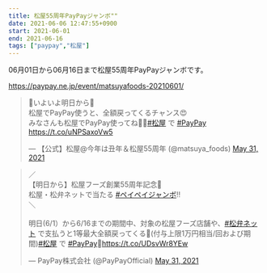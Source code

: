 ```yaml
---
title: 松屋55周年PayPayジャンボ""
date: 2021-06-06 12:47:55+0900
start: 2021-06-01
end: 2021-06-16
tags: ["paypay","松屋"]
---
```


06月01日から06月16日まで松屋55周年PayPayジャンボです。

https://paypay.ne.jp/event/matsuyafoods-20210601/

<blockquote class="twitter-tweet"><p lang="ja" dir="ltr">📯いよいよ明日から📯<br>松屋でPayPay使うと、全額戻ってくるチャンス😍<br>みなさんも松屋でPayPay使ってね🙋‍♂️<a href="https://twitter.com/hashtag/%E6%9D%BE%E5%B1%8B?src=hash&amp;ref_src=twsrc%5Etfw">#松屋</a> で <a href="https://twitter.com/hashtag/PayPay?src=hash&amp;ref_src=twsrc%5Etfw">#PayPay</a> <a href="https://t.co/uNPSaxoVw5">https://t.co/uNPSaxoVw5</a></p>&mdash; 【公式】松屋@今年は丑年＆松屋55周年 (@matsuya_foods) <a href="https://twitter.com/matsuya_foods/status/1399237964102705153?ref_src=twsrc%5Etfw">May 31, 2021</a></blockquote> <script async src="https://platform.twitter.com/widgets.js" charset="utf-8"></script>
<blockquote class="twitter-tweet"><p lang="ja" dir="ltr">／<br>【明日から】松屋フーズ創業55周年記念🎉<br>松屋・松弁ネットで当たる <a href="https://twitter.com/hashtag/%E3%83%9A%E3%82%A4%E3%83%9A%E3%82%A4%E3%82%B8%E3%83%A3%E3%83%B3%E3%83%9C?src=hash&amp;ref_src=twsrc%5Etfw">#ペイペイジャンボ</a>‼️<br>＼<br><br>明日(6/1）から6/16までの期間中、対象の松屋フーズ店舗や、<a href="https://twitter.com/hashtag/%E6%9D%BE%E5%BC%81%E3%83%8D%E3%83%83%E3%83%88?src=hash&amp;ref_src=twsrc%5Etfw">#松弁ネット</a> で支払うと1等最大全額戻ってくる🍴(付与上限1万円相当/回および期間)<a href="https://twitter.com/hashtag/%E6%9D%BE%E5%B1%8B?src=hash&amp;ref_src=twsrc%5Etfw">#松屋</a> で <a href="https://twitter.com/hashtag/PayPay?src=hash&amp;ref_src=twsrc%5Etfw">#PayPay</a>🎵<a href="https://t.co/UDsvWr8YEw">https://t.co/UDsvWr8YEw</a></p>&mdash; PayPay株式会社 (@PayPayOfficial) <a href="https://twitter.com/PayPayOfficial/status/1399183859401453569?ref_src=twsrc%5Etfw">May 31, 2021</a></blockquote> <script async src="https://platform.twitter.com/widgets.js" charset="utf-8"></script>
